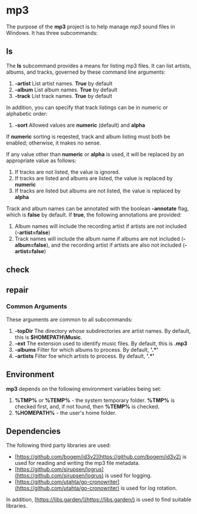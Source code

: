 # mp3

The purpose of the **mp3** project is to help manage _mp3_ sound files in
Windows. It has three subcommands:

## ls

The **ls** subcommand provides a means for listing mp3 files. It can list
artists, albums, and tracks, governed by these command line arguments:

1. **-artist** List artist names. **True** by default
2. **-album** List album names. **True** by default
3. **-track** List track names. **True** by default

In addition, you can specify that track listings can be in numeric or alphabetic
order:

1. **-sort** Allowed values are **numeric** (default) and **alpha**

If **numeric** sorting is reqested, track and album listing must both be
enabled; otherwise, it makes no sense.

If any value other than **numeric** or **alpha** is used, it will be replaced by
an appropriate value as follows:

1. If tracks are not listed, the value is ignored.
2. If tracks are listed and albums are listed, the value is replaced by
   **numeric**
3. If tracks are listed but albums are not listed, the value is replaced by
   **alpha**

Track and album names can be annotated with the boolean **-annotate** flag,
which is **false** by default. If **true**, the following annotations are
provided:

1. Album names will include the recording artist if artists are not included
   (**-artist=false**)
2. Track names will include the album name if albums are not included
   (**-album=false**), and the recording artist if artists are also not included
   (**-artist=false**)

## check

## repair

### Common Arguments

These arguments are common to all subcommands:

1. **-topDir** The directory whose subdirectories are artist names. By default,
   this is **$HOMEPATH\Music**.
2. **-ext** The extension used to identify music files. By default, this is
   **.mp3**
3. **-albums** Filter for which albums to process. By default, **'.*'**
4. **-artists** Filter foe which artists to process. By default, **'.*'**

## Environment

**mp3** depends on the following environment variables being set:

1. **%TMP%** or **%TEMP%** - the system temporary folder. **%TMP%** is checked
   first, and, if not found, then **%TEMP%** is checked.
1. **%HOMEPATH%** - the user's home folder.

## Dependencies

The following third party libraries are used:

* [https://github.com/bogem/id3v2](https://github.com/bogem/id3v2) is used for
  reading and writing the mp3 file metadata.
* [https://github.com/sirupsen/logrus](https://github.com/sirupsen/logrus) is
  used for logging.
* [https://github.com/utahta/go-cronowriter](https://github.com/utahta/go-cronowriter)
  is used for log rotation.

In addition, [https://libs.garden/](https://libs.garden/) is used to find
suitable libraries.
